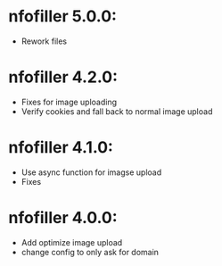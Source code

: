 # nfofiller 5.0.0:
- Rework files

# nfofiller 4.2.0:
- Fixes for image uploading
- Verify cookies and fall back to normal image upload

# nfofiller 4.1.0:
- Use async function for imagse upload
- Fixes

# nfofiller 4.0.0:
- Add optimize image upload
- change config to only ask for domain
